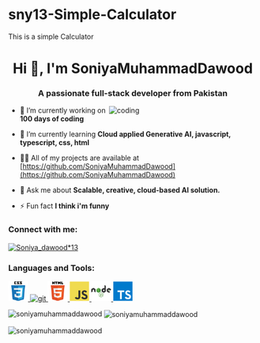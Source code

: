 # sny13-Simple-Calculator
This is a simple Calculator
<h1 align="center">Hi 👋, I'm SoniyaMuhammadDawood</h1>
<h3 align="center">A passionate full-stack developer from Pakistan</h3>

<p align="left"> <img align="right" alt="coding" width="300" src="https://encrypted-tbn0.gstatic.com/images?q=tbn:ANd9GcTxvdQVvL70fT0vEh9vAce8i23afZOeFjA-x7yQ9y9ytQ&s" alt="soniyamuhammaddawood" /> </p>

- 🔭 I’m currently working on **100 days of coding**

- 🌱 I’m currently learning **Cloud applied Generative AI, javascript, typescript, css, html**

- 👨‍💻 All of my projects are available at [https://github.com/SoniyaMuhammadDawood](https://github.com/SoniyaMuhammadDawood)

- 💬 Ask me about **Scalable, creative, cloud-based AI solution.**

- ⚡ Fun fact **I think i'm funny**

<h3 align="left">Connect with me:</h3>
<p align="left">
<a href="https://discord.gg/Soniya_dawood*13" target="blank"><img align="center" src="https://raw.githubusercontent.com/rahuldkjain/github-profile-readme-generator/master/src/images/icons/Social/discord.svg" alt="Soniya_dawood*13" height="30" width="40" /></a>
</p>

<h3 align="left">Languages and Tools:</h3>
<p align="left"> <a href="https://www.w3schools.com/css/" target="_blank" rel="noreferrer"> <img src="https://raw.githubusercontent.com/devicons/devicon/master/icons/css3/css3-original-wordmark.svg" alt="css3" width="40" height="40"/> </a> <a href="https://git-scm.com/" target="_blank" rel="noreferrer"> <img src="https://www.vectorlogo.zone/logos/git-scm/git-scm-icon.svg" alt="git" width="40" height="40"/> </a> <a href="https://www.w3.org/html/" target="_blank" rel="noreferrer"> <img src="https://raw.githubusercontent.com/devicons/devicon/master/icons/html5/html5-original-wordmark.svg" alt="html5" width="40" height="40"/> </a> <a href="https://developer.mozilla.org/en-US/docs/Web/JavaScript" target="_blank" rel="noreferrer"> <img src="https://raw.githubusercontent.com/devicons/devicon/master/icons/javascript/javascript-original.svg" alt="javascript" width="40" height="40"/> </a> <a href="https://nodejs.org" target="_blank" rel="noreferrer"> <img src="https://raw.githubusercontent.com/devicons/devicon/master/icons/nodejs/nodejs-original-wordmark.svg" alt="nodejs" width="40" height="40"/> </a> <a href="https://www.typescriptlang.org/" target="_blank" rel="noreferrer"> <img src="https://raw.githubusercontent.com/devicons/devicon/master/icons/typescript/typescript-original.svg" alt="typescript" width="40" height="40"/> </a> </p>

<p><img align="left" src="https://github-readme-stats.vercel.app/api/top-langs?username=soniyamuhammaddawood&show_icons=true&locale=en&layout=compact" alt="soniyamuhammaddawood" /></p>

<p>&nbsp;<img align="center" src="https://github-readme-stats.vercel.app/api?username=soniyamuhammaddawood&show_icons=true&locale=en" alt="soniyamuhammaddawood" /></p>

<p><img align="center" src="https://github-readme-streak-stats.herokuapp.com/?user=soniyamuhammaddawood&" alt="soniyamuhammaddawood" /></p>
